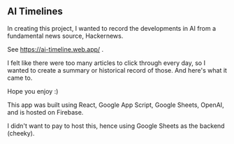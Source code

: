 ## AI Timelines

In creating this project, I wanted to record the developments in AI from a fundamental news source, Hackernews.

See https://ai-timeline.web.app/ .

I felt like there were too many articles to click through every day, so I wanted to create a summary or historical record of those. And here's what it came to.

Hope you enjoy :)

This app was built using React, Google App Script, Google Sheets, OpenAI, and is hosted on Firebase.

I didn't want to pay to host this, hence using Google Sheets as the backend (cheeky).
